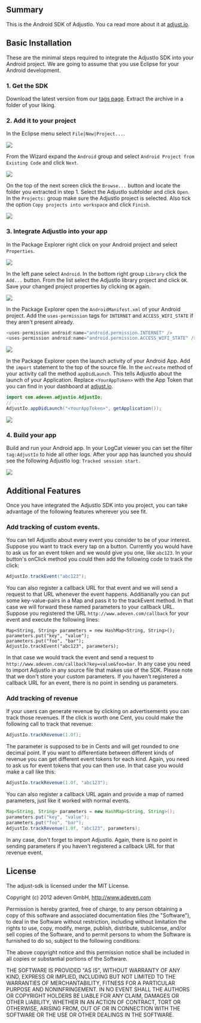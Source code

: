 ## Summary

This is the Android SDK of AdjustIo. You ca read more about it at [adjust.io][].

## Basic Installation

These are the minimal steps required to integrate the AdjustIo SDK into your Android project. We are going to assume that you use Eclipse for your Android development.

### 1. Get the SDK
Download the latest version from our [tags page][tags]. Extract the archive in a folder of your liking.

### 2. Add it to your project
In the Eclipse menu select `File|New|Project...`.

![][project]

From the Wizard expand the `Android` group and select `Android Project from Existing Code` and click `Next`.

![][android]

On the top of the next screen click the `Browse...` button and locate the folder you extracted in step 1. Select the AdjustIo subfolder and click `Open`. In the `Projects:` group make sure the AdjustIo project is selected. Also tick the option `Copy projects into workspace` and click `Finish`.

![][import]

### 3. Integrate AdjustIo into your app
In the Package Explorer right click on your Android project and select `Properties`.

![][properties]

In the left pane select `Android`. In the bottom right group `Library` click the `Add...` button. From the list select the AdjustIo library project and click `OK`. Save your changed project properties by clicking `OK` again.

![][library]

In the Package Explorer open the `AndroidManifest.xml` of your Android project. Add the `uses-permission` tags for `INTERNET` and `ACCESS_WIFI_STATE` if they aren't present already.

```java
<uses-permission android:name="android.permission.INTERNET" />
<uses-permission android:name="android.permission.ACCESS_WIFI_STATE" />
```

![][permissions]

In the Package Explorer open the launch activity of your Android App. Add the `import` statement to the top of the source file. In the `onCreate` method of your activity call the method `appDidLaunch`. This tells AdjustIo about the launch of your Application. Replace `<YourAppToken>` with the App Token that you can find in your dashboard at [adjust.io][].

```java
import com.adeven.adjustio.AdjustIo;
// ...
AdjustIo.appDidLaunch("<YourAppToken>", getApplication());
```

![][activity]

### 4. Build your app
Build and run your Android app. In your LogCat viewer you can set the filter `tag:AdjustIo` to hide all other logs. After your app has launched you should see the following AdjustIo log: `Tracked session start.`

![][log]

## Additional Features

Once you have integrated the AdjustIo SDK into you project, you can take advantage of the following features wherever you see fit.

### Add tracking of custom events.
You can tell AdjustIo about every event you consider to be of your interest. Suppose you want to track every tap on a button. Currently you would have to ask us for an event token and we would give you one, like `abc123`. In your button's onClick method you could then add the following code to track the click:

```java
AdjustIo.trackEvent("abc123");
```

You can also register a callback URL for that event and we will send a request to that URL whenever the event happens. Additianally you can put some key-value-pairs in a Map and pass it to the trackEvent method. In that case we will forward these named parameters to your callback URL. Suppose you registered the URL `http://www.adeven.com/callback` for your event and execute the following lines:

    Map<String, String> parameters = new HashMap<String, String>();
    parameters.put("key", "value");
    parameters.put("foo", "bar");
    AdjustIo.trackEvent("abc123", parameters);

In that case we would track the event and send a request to `http://www.adeven.com/callback?key=value&foo=bar`. In any case you need to import AdjustIo in any source file that makes use of the SDK. Please note that we don't store your custom parameters. If you haven't registered a callback URL for an event, there is no point in sending us parameters.

### Add tracking of revenue
If your users can generate revenue by clicking on advertisements you can track those revenues. If the click is worth one Cent, you could make the following call to track that revenue:

```java
AdjustIo.trackRevenue(1.0f);
```

The parameter is supposed to be in Cents and will get rounded to one decimal point. If you want to differentiate between different kinds of revenue you can get different event tokens for each kind. Again, you need to ask us for event tokens that you can then use. In that case you would make a call like this:

```java
AdjustIo.trackRevenue(1.0f, "abc123");
```

You can also register a callback URL again and provide a map of named parameters, just like it worked with normal events.

```java
Map<String, String> parameters = new HashMap<String, String>();
parameters.put("key", "value");
parameters.put("foo", "bar");
AdjustIo.trackRevenue(1.0f, "abc123", parameters);
```

In any case, don't forget to import AdjustIo. Again, there is no point in sending parameters if you haven't registered a callback URL for that revenue event.

[adjust.io]: http://www.adjust.io
[tags]: https://github.com/adeven/adjust_android_sdk/tags
[project]: https://raw.github.com/adeven/adjust_sdk/master/Resources/android/project.png
[android]: https://raw.github.com/adeven/adjust_sdk/master/Resources/android/android.png
[import]: https://raw.github.com/adeven/adjust_sdk/master/Resources/android/import.png
[properties]: https://raw.github.com/adeven/adjust_sdk/master/Resources/android/properties.png
[library]: https://raw.github.com/adeven/adjust_sdk/master/Resources/android/library.png
[permissions]: https://raw.github.com/adeven/adjust_sdk/master/Resources/android/permissions.png
[activity]: https://raw.github.com/adeven/adjust_sdk/master/Resources/android/activity.png
[log]: https://raw.github.com/adeven/adjust_sdk/master/Resources/android/log.png


## License

The adjust-sdk is licensed under the MIT License.

Copyright (c) 2012 adeven GmbH,
http://www.adeven.com

Permission is hereby granted, free of charge, to any person obtaining
a copy of this software and associated documentation files (the
"Software"), to deal in the Software without restriction, including
without limitation the rights to use, copy, modify, merge, publish,
distribute, sublicense, and/or sell copies of the Software, and to
permit persons to whom the Software is furnished to do so, subject to
the following conditions:

The above copyright notice and this permission notice shall be
included in all copies or substantial portions of the Software.

THE SOFTWARE IS PROVIDED "AS IS", WITHOUT WARRANTY OF ANY KIND,
EXPRESS OR IMPLIED, INCLUDING BUT NOT LIMITED TO THE WARRANTIES OF
MERCHANTABILITY, FITNESS FOR A PARTICULAR PURPOSE AND
NONINFRINGEMENT. IN NO EVENT SHALL THE AUTHORS OR COPYRIGHT HOLDERS BE
LIABLE FOR ANY CLAIM, DAMAGES OR OTHER LIABILITY, WHETHER IN AN ACTION
OF CONTRACT, TORT OR OTHERWISE, ARISING FROM, OUT OF OR IN CONNECTION
WITH THE SOFTWARE OR THE USE OR OTHER DEALINGS IN THE SOFTWARE.
